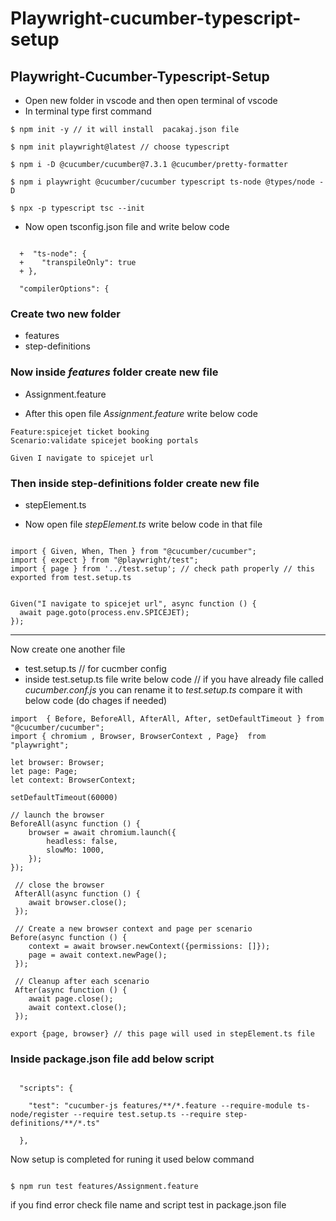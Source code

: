 # Playwright-cucumber-typescript-setup
## Playwright-Cucumber-Typescript-Setup


- Open new folder in vscode and then open terminal of vscode
- In terminal type first command

```
$ npm init -y // it will install  pacakaj.json file

$ npm init playwright@latest // choose typescript

$ npm i -D @cucumber/cucumber@7.3.1 @cucumber/pretty-formatter

$ npm i playwright @cucumber/cucumber typescript ts-node @types/node -D

$ npx -p typescript tsc --init 
```
- Now open tsconfig.json file and write below code

```

  +  "ts-node": {
  +    "transpileOnly": true
  + },

  "compilerOptions": {   
```

### Create two new folder  

  - features
  - step-definitions
  
### Now inside *features* folder create new file

   - Assignment.feature

- After this open file  *Assignment.feature* write below code

```
Feature:spicejet ticket booking 
Scenario:validate spicejet booking portals

Given I navigate to spicejet url

```



   
### Then inside step-definitions folder create new file

   - stepElement.ts

- Now open file *stepElement.ts* write below code in that file

```

import { Given, When, Then } from "@cucumber/cucumber";
import { expect } from "@playwright/test"; 
import { page } from '../test.setup'; // check path properly // this exported from test.setup.ts 


Given("I navigate to spicejet url", async function () {
  await page.goto(process.env.SPICEJET);
});

```
*******************************



Now create one another file 

- test.setup.ts // for cucmber config
- inside test.setup.ts   file write below code // if you have already file called *cucumber.conf.js* you can rename it to *test.setup.ts*  compare it with below code (do chages if needed)

```
import  { Before, BeforeAll, AfterAll, After, setDefaultTimeout } from "@cucumber/cucumber";
import { chromium , Browser, BrowserContext , Page}  from "playwright";

let browser: Browser;
let page: Page;
let context: BrowserContext;

setDefaultTimeout(60000)

// launch the browser
BeforeAll(async function () {
    browser = await chromium.launch({
        headless: false,
        slowMo: 1000,
    });
});

 // close the browser
 AfterAll(async function () {
    await browser.close();
 });
 
 // Create a new browser context and page per scenario
Before(async function () {
    context = await browser.newContext({permissions: []});
    page = await context.newPage();
 });
 
 // Cleanup after each scenario
 After(async function () {
    await page.close();
    await context.close();
 });

export {page, browser} // this page will used in stepElement.ts file

```




### Inside package.json file add below script

```

  "scripts": {

    "test": "cucumber-js features/**/*.feature --require-module ts-node/register --require test.setup.ts --require step-definitions/**/*.ts"

  },

```

Now setup is completed for runing it used below command 
```

$ npm run test features/Assignment.feature 

```

if you find error check file name and script test in package.json file 

     
